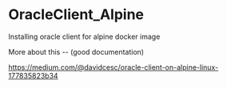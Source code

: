 # OracleClient_Alpine
Installing oracle client for alpine docker image

More about this --
(good documentation) 

https://medium.com/@davidcesc/oracle-client-on-alpine-linux-177835823b34
